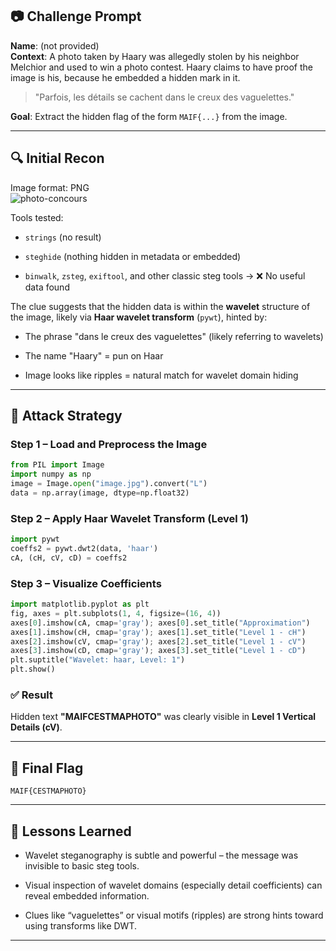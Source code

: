 
## 📷 Challenge Prompt

**Name**: (not provided)  
**Context**: A photo taken by Haary was allegedly stolen by his neighbor Melchior and used to win a photo contest. Haary claims to have proof the image is his, because he embedded a hidden mark in it.

> "Parfois, les détails se cachent dans le creux des vaguelettes."

**Goal**: Extract the hidden flag of the form `MAIF{...}` from the image.

---

## 🔍 Initial Recon

Image format: PNG  
![photo-concours](https://github.com/user-attachments/assets/976459f3-1d06-4918-bc88-a71d19d7d06c)

Tools tested:

- `strings` (no result)
    
- `steghide` (nothing hidden in metadata or embedded)
    
- `binwalk`, `zsteg`, `exiftool`, and other classic steg tools → ❌ No useful data found
    

The clue suggests that the hidden data is within the **wavelet** structure of the image, likely via **Haar wavelet transform** (`pywt`), hinted by:

- The phrase "dans le creux des vaguelettes" (likely referring to wavelets)
    
- The name "Haary" = pun on Haar
    
- Image looks like ripples = natural match for wavelet domain hiding
    

---

## 🧪 Attack Strategy

### Step 1 – Load and Preprocess the Image

```python
from PIL import Image
import numpy as np
image = Image.open("image.jpg").convert("L")
data = np.array(image, dtype=np.float32)
```

### Step 2 – Apply Haar Wavelet Transform (Level 1)

```python
import pywt
coeffs2 = pywt.dwt2(data, 'haar')
cA, (cH, cV, cD) = coeffs2
```

### Step 3 – Visualize Coefficients

```python
import matplotlib.pyplot as plt
fig, axes = plt.subplots(1, 4, figsize=(16, 4))
axes[0].imshow(cA, cmap='gray'); axes[0].set_title("Approximation")
axes[1].imshow(cH, cmap='gray'); axes[1].set_title("Level 1 - cH")
axes[2].imshow(cV, cmap='gray'); axes[2].set_title("Level 1 - cV")
axes[3].imshow(cD, cmap='gray'); axes[3].set_title("Level 1 - cD")
plt.suptitle("Wavelet: haar, Level: 1")
plt.show()
```

### ✅ Result

Hidden text **"MAIFCESTMAPHOTO"** was clearly visible in **Level 1 Vertical Details (cV)**.

---

## 🏁 Final Flag

```
MAIF{CESTMAPHOTO}
```

---

## 🧠 Lessons Learned

- Wavelet steganography is subtle and powerful – the message was invisible to basic steg tools.
    
- Visual inspection of wavelet domains (especially detail coefficients) can reveal embedded information.
    
- Clues like “vaguelettes” or visual motifs (ripples) are strong hints toward using transforms like DWT.
    

---
